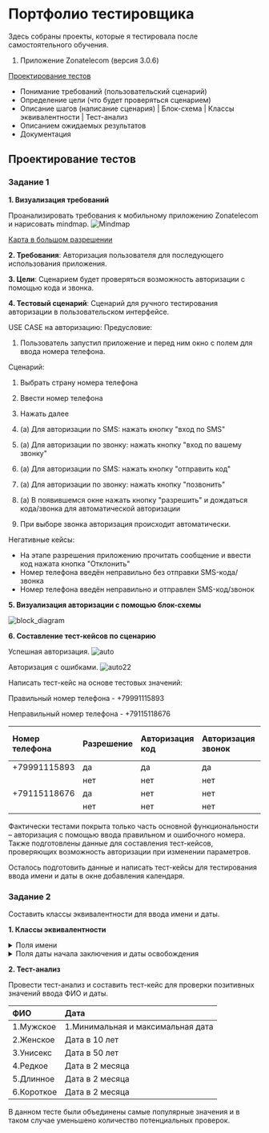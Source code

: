 # Портфолио тестировщика
Здесь собраны проекты, которые я тестировала после самостоятельного обучения.
1. Приложение Zonatelecom (версия 3.0.6)


[Проектирование тестов](#test-design)<br>
- Понимание требований (пользовательский сценарий)
- Определение цели (что будет проверяться сценарием)
- Описание шагов (написание сценария) | Блок-схема | Классы эквивалентности | Тест-анализ
- Описанием ожидаемых результатов
- Документация
  


## <a name="test-design" />Проектирование тестов

### Задание 1

**1. Визуализация требований**

Проанализировать требования к мобильному приложению Zonatelecom и нарисовать mindmap.
![Mindmap](https://i.ibb.co/mF5vKPx/Zonatelecom.png) 

[Карта в большом разрешении](https://i.ibb.co/mF5vKPx/Zonatelecom.png)

**2. Требования**:
Авторизация пользователя для последующего использования приложения.

**3. Цели**:
Сценарием будет проверяться возможность авторизации с помощью кода и звонка.

**4. Тестовый сценарий**:
Сценарий для ручного тестирования авторизации в пользовательском интерфейсе. 

USE CASE на авторизацию:
Предусловие:
1. Пользователь запустил приложение и перед ним окно с полем для ввода номера телефона.

Сценарий:
1. Выбрать страну номера телефона
   
3. Ввести номер телефона
   
5. Нажать далее
   
4. (а) Для авторизации по SMS: нажать кнопку "вход по SMS"

4. (а)  Для авторизации по звонку: нажать кнопку "вход по вашему звонку"

5. (а) Для авторизации по SMS: нажать кнопку "отправить код"

5. (а)  Для авторизации по звонку: нажать кнопку "позвонить"

6. (а) В появившемся окне нажать кнопку "разрешить" и дождаться кода/звонка для автоматической авторизации

7. При выборе звонка авторизация происходит автоматически.

Негативные кейсы:
- На этапе разрешения приложению прочитать сообщение и ввести код нажата кнопка "Отклонить"
- Номер телефона введён неправильно без отправки SMS-кода/звонка
- Номер телефона введён неправильно и отправлен SMS-код/звонок



**5. Визуализация авторизации с помощью блок-схемы**

![block_diagram](https://i.ibb.co/Z266mgw/blockk.jpg)

**6. Составление тест-кейсов по сценарию**

Успешная авторизация.
![auto](https://i.ibb.co/KL6CtcW/11.jpg)

Авторизация с ошибками.
![auto22](https://i.ibb.co/r2YMW0K/auto22.jpg)

Написать тест-кейс на основе тестовых значений:

Правильный номер телефона - +79991115893

Неправильный номер телефона - +79115118676 



|Номер телефона|Разрешение|Авторизация код|Авторизация звонок|Возвращение в главное меню|Возможность менять тип авторизации|
|:--------------|:---------|:------|:-------------------|:------------------|:------------------|
|+79991115893        |да  |   да   |     да                  | да     |да     |
|           |нет  |  нет    |   нет       | да|    да     |
|+79115118676            |да  |  нет    |   нет       | да|    да     |
|           |нет  |  нет    |   нет       | да|    да     |

Фактически тестами покрыта только часть основной функциональности – авторизация с помощью ввода правильном и ошибочного номера. Также подготовлены данные для составления тест-кейсов, проверяющих возможность авторизации при изменении параметров.

Осталось подготовить данные и написать тест-кейсы для тестирования ввода имени и даты в окне добавления календаря.

### Задание 2
Составить классы эквивалентности для ввода имени и даты.

**1. Классы эквивалентности**
<details>
<summary>Поля имени</summary>

***

Длина поля - от 0 до 20 символов.


|Название класса|Тип класса|Границы|Тестовые данные внутри класса|Тестовые данные на границах|
|:--------------|:---------|:------|:------------------------------|:------------------------|
|от 1 до 20 символов        |диапазон  | 1, 20     |    Иванов Иван Иванович   | 1 символ: "И"|
|       |  |     |      | 2 символа: "Ив"|
|       |  |     |      | 19 символов: "Александр-Фердинанд"|
|       |  |     |      | 20 символов: "Иванов Иван Иванович"|
|       |  |     |      | 21 символов: "Гитинамагомедгаджияв"|
|от -∞ до 0|диапазон  | 0 |         | (не даёт ввести)	|
|от 21 до +∞| диапазон | 21 | Анастасия | (не даёт  ввести)


Вводимые значения:

|Название класса|Тип класса|Границы|Тестовые данные внутри класса|
|:--------------|:---------|:------|:-------------------|
|Строка, содержащая русские буквы |набор  | Корректный  | "Анастасия"|    
|Строка, содержащая цифры |набор  | Корректный  | "Анастасия3"|
|Строка, содержащая пробел в середине текста|набор  | Корректный  | "Анаста сия"|
|Строка, содержащая пробел в начале текста | набор  | Корректный  | " Анастасия"|
|Строка, содержащая пробел в конце текста |набор  | Корректный  | "Анастасия  "|
|Строка, содержащая запятую |набор  | Корректный  | "Анаста,сия"|
|Строка, содержащая тире |набор  | Корректный  | "Анаста-сия"|
|Строка, содержащая точку |набор  | Корректный  | "Анастасия."|
|Строка, содержащая латинские буквы |набор  | Корректный  | "Anastasia"|
|Строка, содержащая символы других языков |набор  | Корректный  | "अ"|
|Строка, содержащая спецсимволы |набор  | Корректный  | "%;$#?&*!"|
|Строка с двойным именем |набор  | Корректный  | "Ева-Мария"|
Строка с именем больше 20 |набор  | Некорректный  | "Гитинамагомедгаджияв"|

</details>


<details>
<summary>Поля даты начала заключения и даты освобождения</summary>


Тип поля: дата


|Название класса|Тип класса|Границы|Тестовые данные внутри класса|Тестовые данные на границах|
|:--------------|:---------|:------|:------------------------------|:------------------------|
|Минимальная и максимальная дата     |диапазон  | 01.01.2000 и 31.12.2060     | минимальная +1 и максимальная +1    |  01.01.2000 и 31.12.2060|
|Текущая дата и минимальная | диапозон | 15.12.2023 и 31.12.2060    | текущая -1 и +1 и минимальная -1     | 15.12.2023 и 30.12.2060|
|Дата окончания раньше даты начала| диапазон | 31.12.2060 и 01.01.2000   |      | 16.02.2005 и 12.10.2002|
|Случайная дата с условием (дата начала раньше даты окончания)| диапазон |13.05.2021 и 19.12.2029  |      | 20.07.2021 и 22.12.2030|



Вводимые значения:

|Название класса|Тип класса|Результат|Тестовые данные внутри класса|
|:--------------|:---------|:------|:-------------------|
|Минимум и максимум |набор  | Корректный  | 01.01.2000 и 31.12.2060|    
|Максимум и минимум|набор  | Некорректный | 31.12.2060 и 15.12.2023|
|Минимальная дата +5 и максимальная дата|набор  | Корректный  | 06.01.2023 и 31.12.2060|
|Минимальная дата и максимальная дата -5 |набор  | Корректный  | 01.01.2000 и 26.12.2026|
|Минимальная дата +1 и максимальная дата -1 |набор  | Корректный  | 02.01.2000 и 30.12.2026|
|Минимальная дата +1 и максимальная дата  |набор  | Корректный  | 02.01.2000 и 30.12.2026|
|Минимальная дата  и максимальная дата -1 |набор  | Корректный  | 01.01.2000 и 30.12.2026|
|Текущая дата начала и завтра конец |набор  | Корректный  | 15.12.2023 и 16.12.2023|
|Текущая дата конец -1 и завтра начало |набор  | Некорректный  | 14.12.2023 и 16.12.2023|
|Текущая дата конец  и текущая дата конец |набор  | Некорректный  | 15.12.2023 и 15.12.2023|
|Завтрашняя дата начало и текущая дата конец |набор  | Некорректный  | 16.12.2023 и 15.12.2023|



Для класса "Дата освобождения раньше даты начала" за границу я брала данные отталкиваясь от даты составления тест-кейса - 15.12.2023. 
То есть пыталась назначить дату заключения 16.12.2023, а дату освобождения 15.12.2023.
Таким образом, мне удалось составить данные и провести тест по проверке ввода набора имени и даты освобождения и заключения с целью добавления календаря на главный экран приложения.

</details>

**2. Тест-анализ**

Провести тест-анализ и составить тест-кейс для проверки позитивных значений ввода ФИО и даты.

|ФИО|Дата|
|:--------------|:---------|
|1.Мужское |1.Минимальная и максимальная дата |   
|2.Женское|Дата в 10 лет|
|3.Унисекс|Дата в 50 лет| 
|4.Редкое |Дата в 2 месяца|
|5.Длинное|Дата в 2 месяца|
|6.Короткое |Дата в 2 месяца|

В данном тесте были объединены самые популярные значения и в таком случае уменьшено количество потенциальных проверок. 
